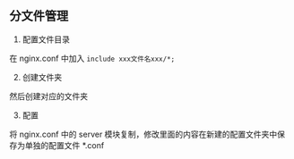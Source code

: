 ## 分文件管理

1. 配置文件目录

在 nginx.conf 中加入 `include xxx文件名xxx/*;`

2. 创建文件夹

然后创建对应的文件夹

3. 配置

将 nginx.conf 中的 server 模块复制，修改里面的内容在新建的配置文件夹中保存为单独的配置文件 *.conf